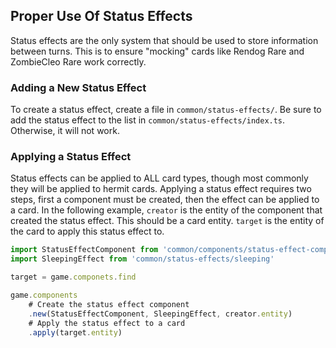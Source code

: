 ## Proper Use Of Status Effects

Status effects are the only system that should be used to store information between turns.
This is to ensure "mocking" cards like Rendog Rare and ZombieCleo Rare work correctly.

### Adding a New Status Effect

To create a status effect, create a file in `common/status-effects/`. Be sure to add the status effect
to the list in `common/status-effects/index.ts`. Otherwise, it will not work.

### Applying a Status Effect

Status effects can be applied to ALL card types, though most commonly they will be applied
to hermit cards. Applying a status effect requires two steps, first a component must be created,
then the effect can be applied to a card. In the following example, `creator` is the entity
of the component that created the status effect. This should be a card entity. `target` is
the entity of the card to apply this status effect to.

```ts
import StatusEffectComponent from 'common/components/status-effect-component'
import SleepingEffect from 'common/status-effects/sleeping'

target = game.componets.find

game.components
	# Create the status effect component
	.new(StatusEffectComponent, SleepingEffect, creator.entity)
	# Apply the status effect to a card
	.apply(target.entity)
```

